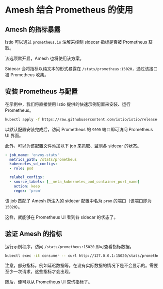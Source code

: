 # Amesh 结合 Prometheus 的使用


## Amesh 的指标暴露

Istio 可以通过 `prometheus.io` 注解来控制 sidecar 指标是否被 Prometheus 获取。

该选项默开启，Amesh 也将使用该方案。

Sidecar 会将指标以纯文本的形式暴露在 `/stats/prometheus:15020`，通过该接口被 Prometheus 收集。

## 安装 Prometheus 与配置

在示例中，我们将直接使用 Istio 提供的快速示例配置来安装、运行 Prometheus。

```bash
kubectl apply -f https://raw.githubusercontent.com/istio/istio/release-1.16/samples/addons/prometheus.yaml
```

以默认配置安装完成后，访问 Prometheus 的 `9090` 端口即可访问 Prometheus UI 界面。

此外，可以为该配置文件添加以下 job 来抓取、监测各 sidecar 的状态。

```yaml
- job_name: 'envoy-stats'
  metrics_path: /stats/prometheus
  kubernetes_sd_configs:
  - role: pod

  relabel_configs:
  - source_labels: [__meta_kubernetes_pod_container_port_name]
    action: keep
    regex: 'prom'
```

该 job 匹配了 Amesh 所注入的 sidecar 配置中名为 `prom` 的端口（该端口即为 `15020`）。

这样，就能够在 Prometheus UI 看到各 sidecar 的状态了。

## 验证 Amesh 的指标

运行示例程序，访问 `/stats/prometheus:15020` 即可查看指标数据。

```bash
kubectl exec -it consumer -- curl http://127.0.0.1:15020/stats/prometheus
```

注意，部分指标，例如延迟数据等，在没有实际数据的情况下是不会显示的。需要至少一次请求，这些指标才会出现。

随后，便可以从 Prometheus UI 查询指标了。

